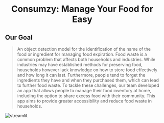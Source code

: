 <h1 align="center">Consumzy: Manage Your Food for Easy</h1>

## Our Goal
>An object detection model for the identification of the name of the food or ingredient for managing food expiration. Food waste is a common problem that affects both households and industries. While industries may have established methods for preserving food, households however lack knowledge on how to store food effectively and how long it can last. Furthermore, people tend to forget the ingredients they have and when they purchased them, which can lead to further food waste. To tackle these challenges, our team developed an app that allows people to manage their food inventory at home, including the option to share excess food with their community. This app aims to provide greater accessibility and reduce food waste in households.

![streamlit](https://ik.imagekit.io/j8loglunjkf/Screenshot%202023-11-04%20013241_2GfABgSZs.png?updatedAt=1699032806291)
